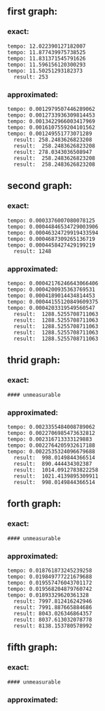 ## first graph:

### exact:

    tempo: 12.022390127182007
    tempo: 11.877439975738525
    tempo: 11.831371545791626
    tempo: 11.596156120300293
    tempo: 11.50251293182373
      result: 253

### approximated:

    tempo: 0.0012979507446289062
    tempo: 0.0012733936309814453
    tempo: 0.0013422966003417969
    tempo: 0.0016107559204101562
    tempo: 0.001249551773071289
      result: 258.2483626823208
      result:  258.2483626823208
      result: 278.0343036508947
      result:  258.2483626823208
      result:  258.2483626823208

## second graph:

### exact:

    tempo: 0.0003376007080078125
    tempo: 0.00044846534729003906
    tempo: 0.00046324729919433594
    tempo: 0.0004687309265136719
    tempo: 0.0004458427429199219
      result: 1248

### approximated:

    tempo: 0.00042176246643066406
    tempo: 0.0004200935363769531
    tempo: 0.0004189014434814453
    tempo: 0.00044155120849609375
    tempo: 0.0004203319549560547
      result:  1288.5255708711063
      result:  1288.5255708711063
      result:  1288.5255708711063
      result:  1288.5255708711063
      result:  1288.5255708711063

## thrid graph:

### exact:

    #### unmeasurable

### approximated:

    tempo: 0.0023355484008789062
    tempo: 0.0022706985473632812
    tempo: 0.002316713333129883
    tempo: 0.0022764205932617188
    tempo: 0.0022535324096679688
      result:  998.0149844366514
      result:  890.444434302387
      result:  1014.0912783822258
      result:  1021.4139895309911
      result:  998.0149844366514

## forth graph:

### exact:

    #### unmeasurable

### approximated:

    tempo: 0.018761873245239258
    tempo: 0.019849777221679688
    tempo: 0.019557476043701172
    tempo: 0.019568204879760742
    tempo: 0.01893329620361328
      result: 7997.812416242946
      result: 7991.887665884686
      result: 8043.026346864357
      result: 8037.613032078778
      result: 8138.153780578992

## fifth graph:

### exact:

    #### unmeasurable

### approximated:
